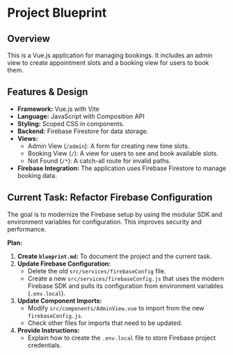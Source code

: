 # Project Blueprint

## Overview

This is a Vue.js application for managing bookings. It includes an admin view to create appointment slots and a booking view for users to book them.

## Features & Design

*   **Framework:** Vue.js with Vite
*   **Language:** JavaScript with Composition API
*   **Styling:** Scoped CSS in components.
*   **Backend:** Firebase Firestore for data storage.
*   **Views:**
    *   Admin View (`/admin`): A form for creating new time slots.
    *   Booking View (`/`): A view for users to see and book available slots.
    *   Not Found (`/*`): A catch-all route for invalid paths.
*   **Firebase Integration:** The application uses Firebase Firestore to manage booking data.

## Current Task: Refactor Firebase Configuration

The goal is to modernize the Firebase setup by using the modular SDK and environment variables for configuration. This improves security and performance.

**Plan:**

1.  **Create `blueprint.md`:** To document the project and the current task.
2.  **Update Firebase Configuration:**
    *   Delete the old `src/services/firebaseConfig` file.
    *   Create a new `src/services/firebaseConfig.js` that uses the modern Firebase SDK and pulls its configuration from environment variables (`.env.local`).
3.  **Update Component Imports:**
    *   Modify `src/components/AdminView.vue` to import from the new `firebaseConfig.js`.
    *   Check other files for imports that need to be updated.
4.  **Provide Instructions:**
    *   Explain how to create the `.env.local` file to store Firebase project credentials.
